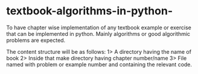 # textbook-algorithms-in-python-
To have chapter wise implementation of any textbook example or exercise that can be implemented in python.
Mainly algorithms or good algorithmic problems are expected.

The content structure will be as follows:
1> A directory having the name of book
2> Inside that make  directory having chapter number/name
3> File named with problem or example number and containing the relevant code.

